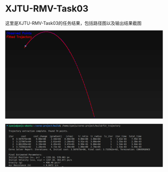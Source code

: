 # XJTU-RMV-Task03

这里是XJTU-RMV-Task03的任务结果，包括路径图以及输出结果截图

![result_fit](result_fit.png)

![result_screenshot](result_screenshot.png)
